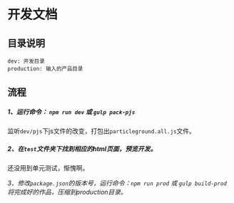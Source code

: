 # 开发文档


## 目录说明

    dev: 开发目录
    production: 输入的产品目录


## 流程

##### 1、运行命令： `npm run dev` 或 `gulp pack-pjs`
监听`dev/pjs`下js文件的改变，打包出`particleground.all.js`文件。

##### 2、在`test`文件夹下找到相应的html页面，预览开发。
还没用到单元测试，惭愧啊。

*3、修改`package.json`的版本号，运行命令：`npm run prod` 或 `gulp build-prod`
将完成好的作品，压缩到production目录。*

